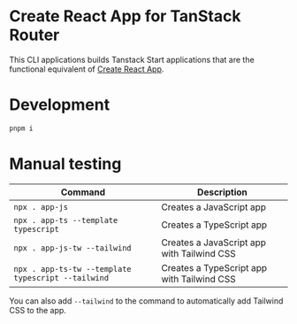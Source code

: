 # Create React App for TanStack Router

This CLI applications builds Tanstack Start applications that are the functional equivalent of [Create React App](https://create-react-app.dev/).

# Development

```bash
pnpm i
```

# Manual testing

| Command                                            | Description                                |
| -------------------------------------------------- | ------------------------------------------ |
| `npx . app-js`                                     | Creates a JavaScript app                   |
| `npx . app-ts --template typescript`               | Creates a TypeScript app                   |
| `npx . app-js-tw --tailwind`                       | Creates a JavaScript app with Tailwind CSS |
| `npx . app-ts-tw --template typescript --tailwind` | Creates a TypeScript app with Tailwind CSS |

You can also add `--tailwind` to the command to automatically add Tailwind CSS to the app.
